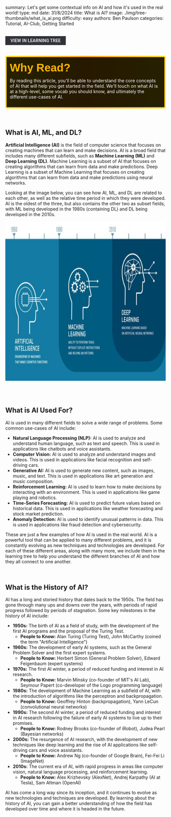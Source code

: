 summary: Let's get some contextual info on AI and how it's used in the real world!
type: md
date: 31/8/2024
title: What is AI?
image: ./img/tree-thumbnails/what_is_ai.png
difficulty: easy
authors: Ben Paulson
categories: Tutorial, AI-Club, Getting Started

<br>
<a href='/learning-tree?node=3' style='
    background-color: #31313a;
    color: gainsboro;
    padding: 6px 16px;
    border: none
    border-radius: 4px;
    text-transform: uppercase;
    font-family: "Roboto", sans-serif;
    font-size: 1em;
    font-weight: bold;
    cursor: pointer;
    text-decoration: none;
    display: inline-block;'
>
  View in Learning Tree
</a>

<br>
<br>
<br>

<div style='
  position: relative;
  padding: 10px; 
  border-radius: 5px;
  background-color: rgba(0, 0, 0, 0.85); 
  border: 4px solid transparent;
  background-image: linear-gradient(90deg, rgba(0, 0, 0, 0.85), rgba(0, 0, 0, 0.85)), linear-gradient(90deg, gold, orange, gold);
  background-origin: border-box;
  background-clip: padding-box, border-box;
'>

<svg width='200' height='50' style='display: block; margin-bottom: 5px;'>
  <text x='0' y='35' font-size='35' font-family='Arial' font-weight='bold' fill='gold'>
    Why Read?
    <animate attributeName='fill' values='gold; orange; gold' dur='3s' repeatCount='indefinite' />
  </text>
</svg>

<p style='color: white; margin-top: 2px;'>By reading this article, you'll be able to understand the core concepts of AI that will help you get started in the field. We'll touch on what AI is at a high-level, some vocab you should know, and ultimately the different use-cases of AI.</p>

</div>

<br/>

<br/>

## What is AI, ML, and DL?
**Artificial Intelligence (AI)** is the field of computer science that focuses on creating machines that can learn and make decisions. AI is a broad field that includes many different subfields, such as **Machine Learning (ML)** and **Deep Learning (DL)**. Machine Learning is a subset of AI that focuses on creating algorithms that can learn from data and make predictions. Deep Learning is a subset of Machine Learning that focuses on creating algorithms that can learn from data and make predictions using neural networks.

Looking at the image below, you can see how AI, ML, and DL are related to each other, as well as the relative time period in which they were developed. AI is the oldest of the three, but also contains the other two as subset fields, with ML being developed in the 1980s (containing DL) and DL being developed in the 2010s.

<img src = './img/article_content/ai_ml_dl.jpeg' height = 500px><br/><br/>

<br/>

## What is AI Used For?
AI is used in many different fields to solve a wide range of problems. Some common use-cases of AI include:
* **Natural Language Processing (NLP):** AI is used to analyze and understand human language, such as text and speech. This is used in applications like chatbots and voice assistants.
* **Computer Vision:** AI is used to analyze and understand images and videos. This is used in applications like facial recognition and self-driving cars.
* **Generative AI:** AI is used to generate new content, such as images, music, and text. This is used in applications like art generation and music composition.
* **Reinforcement Learning:** AI is used to learn how to make decisions by interacting with an environment. This is used in applications like game playing and robotics.
* **Time-Series Forecasting:** AI is used to predict future values based on historical data. This is used in applications like weather forecasting and stock market prediction.
* **Anomaly Detection:** AI is used to identify unusual patterns in data. This is used in applications like fraud detection and cybersecurity.

These are just a few examples of how AI is used in the real world. AI is a powerful tool that can be applied to many different problems, and it is constantly evolving as new techniques and technologies are developed. For each of these different areas, along with many more, we include them in the learning tree to help you understand the different branches of AI and how they all connect to one another.

<br/>

## What is the History of AI?
AI has a long and storied history that dates back to the 1950s. The field has gone through many ups and downs over the years, with periods of rapid progress followed by periods of stagnation. Some key milestones in the history of AI include:
* **1950s:** The birth of AI as a field of study, with the development of the first AI programs and the proposal of the Turing Test.
    * **People to Know:** Alan Turing (Turing Test), John McCarthy (coined the term "Artificial Intelligence")
* **1960s:** The development of early AI systems, such as the General Problem Solver and the first expert systems.
    * **People to Know:** Herbert Simon (General Problem Solver), Edward Feigenbaum (expert systems)
* **1970s:** The first AI winter, a period of reduced funding and interest in AI research.
    * **People to Know:** Marvin Minsky (co-founder of MIT's AI Lab), Seymour Papert (co-developer of the Logo programming language)
* **1980s:** The development of Machine Learning as a subfield of AI, with the introduction of algorithms like the perceptron and backpropagation.
    * **People to Know:** Geoffrey Hinton (backpropagation), Yann LeCun (convolutional neural networks)
* **1990s:** The second AI winter, a period of reduced funding and interest in AI research following the failure of early AI systems to live up to their promises.
    * **People to Know:** Rodney Brooks (co-founder of iRobot), Judea Pearl (Bayesian networks)
* **2000s:** The resurgence of AI research, with the development of new techniques like deep learning and the rise of AI applications like self-driving cars and voice assistants.
    * **People to Know:** Andrew Ng (co-founder of Google Brain), Fei-Fei Li (ImageNet)
* **2010s:** The current era of AI, with rapid progress in areas like computer vision, natural language processing, and reinforcement learning.
    * **People to Know:** Alex Krizhevsky (AlexNet), Andrej Karpathy (AI at Tesla), Sam Altman (OpenAI)

AI has come a long way since its inception, and it continues to evolve as new technologies and techniques are developed. By learning about the history of AI, you can gain a better understanding of how the field has developed over time and where it is headed in the future.
